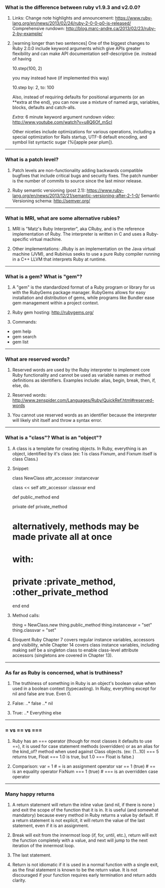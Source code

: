 ### What is the difference between ruby v1.9.3 and v2.0.0?

1. Links:
   Change note highlights and announcement: https://www.ruby-lang.org/en/news/2013/02/24/ruby-2-0-0-p0-is-released/
   Comprehensive rundown: http://blog.marc-andre.ca/2013/02/23/ruby-2-by-example/

2. [warning longer than two sentences] One of the biggest changes to Ruby 2.0.0 include keyword arguments which give APIs greater flexibility and can make API documentation self-descriptive (ie. instead of having 

    10.step(100, 2) 

   you may instead have (if implemented this way)

    10.step by: 2, to: 100

   Also, instead of requiring defaults for positional arguments (or an **extra at the end), you can now use a mixture of named args, variables, blocks, defaults and catch-alls.

   *Extra:* 6 minute keyword argument rundown video: http://www.youtube.com/watch?v=u8Q6Of_mScI

   Other niceties include optimizations for various operations, including a special optimization for Rails startup, UTF-8 default encoding, and symbol list syntactic sugar (%i[apple pear plum]).

- - -

### What is a patch level?

1. Patch levels are non-functionality adding backwards compatible bugfixes that include critical bugs and security fixes. The patch number is the number of commits to source since the last minor release.

2. Ruby semantic versioning (post 2.1): https://www.ruby-lang.org/en/news/2013/12/21/semantic-versioning-after-2-1-0/
Semantic Versioning schema: http://semver.org/

- - -

### What is MRI, what are some alternative rubies?

1. MRI is "Matz's Ruby Interpreter", aka CRuby, and is the reference implementation of Ruby. The interpreter is written in C and uses a Ruby-specific virtual machine.

2. Other implementations: JRuby is an implementation on the Java virtual machine (JVM), and Rubinius seeks to use a pure Ruby compiler running in a C++ LLVM that interprets Ruby at runtime.

- - -

### What is a gem? What is "gem"?

1. A "gem" is the standardized format of a Ruby program or library for us with the RubyGems package manager. RubyGems allows for easy installation and distribution of gems, while programs like Bundler ease gem management within a project context.

2. Ruby gem hosting: http://rubygems.org/

3. Commands:
  + gem help
  + gem search <string>
  + gem list

- - -

### What are reserved words?

1. Reserved words are used by the Ruby interpreter to implement core Ruby functionality and cannot be used as variable names or method definitions as identifiers. Examples include: alias, begin, break, then, if, else, do.

2. Reserved words: http://www.zenspider.com/Languages/Ruby/QuickRef.html#reserved-words

3. You cannot use reserved words as an identifier because the interpreter will likely shit itself and throw a syntax error.

- - -

### What is a "class"? What is an "object"?

1. A class is a template for creating objects. In Ruby, everything is an object, identified by it's class (ex: 1 is class Fixnum, and Fixnum itself is class Class.)

2. Snippet:

    class NewClass
      attr_accessor :instancevar
 
      class << self
        attr_accessor :classvar
      end
 
      def public_method
      end
 
      private 
      def private_method
      # alternatively, methods may be made private all at once
      # with:
      #         private :private_method, :other_private_method
      end
    end

3. Method calls:

    thing = NewClass.new
    thing.public_method
    thing.instancevar = "set"
    thing.classvar = "set"

4. Eloquent Ruby Chapter 7 covers regular instance variables, accessors and visibility, while Chapter 14 covers class instance variables, including making self be a singleton class to enable class-level attribute accessors (singletons are covered in Chapter 13).

- - -

### As far as Ruby is concerned, what is truthiness?

1. The truthiness of something in Ruby is an object's boolean value when used in a boolean context (typecasting). In Ruby, everything except for nil and false are true. Even 0.

2. False:
..* false
..* nil

3. True:
..* Everything else

- - -

### = vs == vs ===

1. Ruby has an === operator (though for most classes it defaults to use ==), it is used for case statement methods (overridden) or as an alias for the kind_of? method when used against Class objects. (ex: (1...10) === 5 returns true, Float === 1.0 is true, but 1.0 === Float is false.)

2. Comparison:
    var = 1 # = is an assignment operator
    var == 1 (true) # == is an equality operator
    FixNum === 1 (true) # === is an overridden case operator

- - -

### Many happy returns

1. A return statement will return the inline value (and nil, if there is none  ) and exit the scope of the function that it is in. It is useful (and somewhat mandatory) because every method in Ruby returns a value by default. If a return statement is not explicit, it will return the value of the last statement, even if it is an assignment.

2. Break will exit from the innermost loop (if, for, until, etc.), return will exit the function completely with a value, and next will jump to the next iteration of the innermost loop.

3. The last statement.

4. Return is not idiomatic if it is used in a normal function with a single exit, as the final statement is known to be the return value. It is not discouraged if your function requires early termination and return adds clarity.